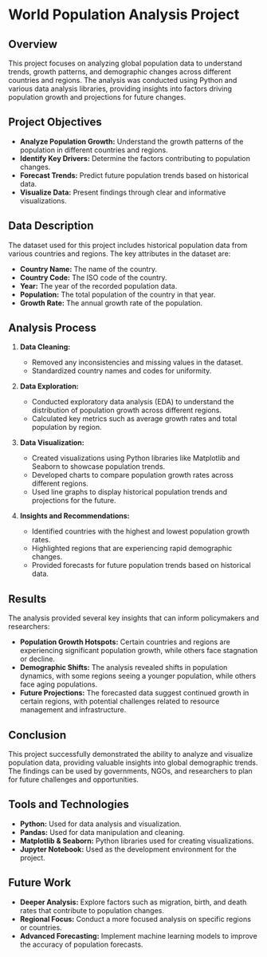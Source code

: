 # World Population Analysis Project

## Overview

This project focuses on analyzing global population data to understand trends, growth patterns, and demographic changes across different countries and regions. The analysis was conducted using Python and various data analysis libraries, providing insights into factors driving population growth and projections for future changes.

## Project Objectives

- **Analyze Population Growth:** Understand the growth patterns of the population in different countries and regions.
- **Identify Key Drivers:** Determine the factors contributing to population changes.
- **Forecast Trends:** Predict future population trends based on historical data.
- **Visualize Data:** Present findings through clear and informative visualizations.

## Data Description

The dataset used for this project includes historical population data from various countries and regions. The key attributes in the dataset are:

- **Country Name:** The name of the country.
- **Country Code:** The ISO code of the country.
- **Year:** The year of the recorded population data.
- **Population:** The total population of the country in that year.
- **Growth Rate:** The annual growth rate of the population.

## Analysis Process

1. **Data Cleaning:**
   - Removed any inconsistencies and missing values in the dataset.
   - Standardized country names and codes for uniformity.

2. **Data Exploration:**
   - Conducted exploratory data analysis (EDA) to understand the distribution of population growth across different regions.
   - Calculated key metrics such as average growth rates and total population by region.

3. **Data Visualization:**
   - Created visualizations using Python libraries like Matplotlib and Seaborn to showcase population trends.
   - Developed charts to compare population growth rates across different regions.
   - Used line graphs to display historical population trends and projections for the future.

4. **Insights and Recommendations:**
   - Identified countries with the highest and lowest population growth rates.
   - Highlighted regions that are experiencing rapid demographic changes.
   - Provided forecasts for future population trends based on historical data.

## Results

The analysis provided several key insights that can inform policymakers and researchers:

- **Population Growth Hotspots:** Certain countries and regions are experiencing significant population growth, while others face stagnation or decline.
- **Demographic Shifts:** The analysis revealed shifts in population dynamics, with some regions seeing a younger population, while others face aging populations.
- **Future Projections:** The forecasted data suggest continued growth in certain regions, with potential challenges related to resource management and infrastructure.

## Conclusion

This project successfully demonstrated the ability to analyze and visualize population data, providing valuable insights into global demographic trends. The findings can be used by governments, NGOs, and researchers to plan for future challenges and opportunities.

## Tools and Technologies

- **Python:** Used for data analysis and visualization.
- **Pandas:** Used for data manipulation and cleaning.
- **Matplotlib & Seaborn:** Python libraries used for creating visualizations.
- **Jupyter Notebook:** Used as the development environment for the project.

## Future Work

- **Deeper Analysis:** Explore factors such as migration, birth, and death rates that contribute to population changes.
- **Regional Focus:** Conduct a more focused analysis on specific regions or countries.
- **Advanced Forecasting:** Implement machine learning models to improve the accuracy of population forecasts.

